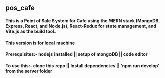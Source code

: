 ## pos_cafe
#### This is a Point of Sale System for Cafe using the MERN stack (MongoDB, Express, React, and Node.js), React-Redux for state management, and Vite.js as the build tool.
#### This version is for **local machine**
#### Prerequisites:- nodejs installed || setup of mongoDB || code editor
#### To use this:- clone this repo || Install dependencies || 'npm run develop' from the server folder


